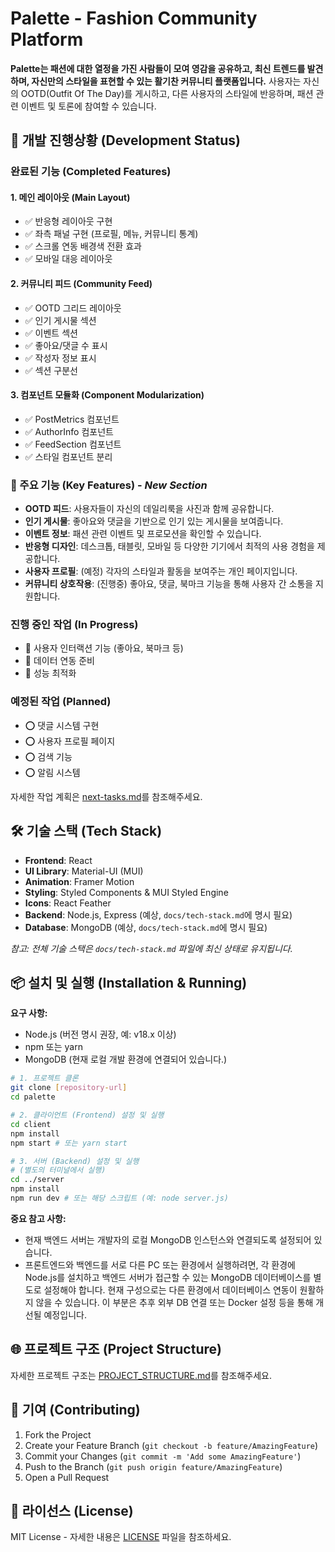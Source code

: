 # Palette - Fashion Community Platform

**Palette는 패션에 대한 열정을 가진 사람들이 모여 영감을 공유하고, 최신 트렌드를 발견하며, 자신만의 스타일을 표현할 수 있는 활기찬 커뮤니티 플랫폼입니다.** 사용자는 자신의 OOTD(Outfit Of The Day)를 게시하고, 다른 사용자의 스타일에 반응하며, 패션 관련 이벤트 및 토론에 참여할 수 있습니다.

## 🚀 개발 진행상황 (Development Status)

### 완료된 기능 (Completed Features)

#### 1. 메인 레이아웃 (Main Layout)
- ✅ 반응형 레이아웃 구현
- ✅ 좌측 패널 구현 (프로필, 메뉴, 커뮤니티 통계)
- ✅ 스크롤 연동 배경색 전환 효과
- ✅ 모바일 대응 레이아웃
    
#### 2. 커뮤니티 피드 (Community Feed)
- ✅ OOTD 그리드 레이아웃
- ✅ 인기 게시물 섹션
- ✅ 이벤트 섹션
- ✅ 좋아요/댓글 수 표시
- ✅ 작성자 정보 표시
- ✅ 섹션 구분선

#### 3. 컴포넌트 모듈화 (Component Modularization)
- ✅ PostMetrics 컴포넌트
- ✅ AuthorInfo 컴포넌트
- ✅ FeedSection 컴포넌트
- ✅ 스타일 컴포넌트 분리

### 🌟 주요 기능 (Key Features) - *New Section*
- **OOTD 피드**: 사용자들이 자신의 데일리룩을 사진과 함께 공유합니다.
- **인기 게시물**: 좋아요와 댓글을 기반으로 인기 있는 게시물을 보여줍니다.
- **이벤트 정보**: 패션 관련 이벤트 및 프로모션을 확인할 수 있습니다.
- **반응형 디자인**: 데스크톱, 태블릿, 모바일 등 다양한 기기에서 최적의 사용 경험을 제공합니다.
- **사용자 프로필**: (예정) 각자의 스타일과 활동을 보여주는 개인 페이지입니다.
- **커뮤니티 상호작용**: (진행중) 좋아요, 댓글, 북마크 기능을 통해 사용자 간 소통을 지원합니다.

### 진행 중인 작업 (In Progress)
- 🔄 사용자 인터랙션 기능 (좋아요, 북마크 등)
- 🔄 데이터 연동 준비
- 🔄 성능 최적화

### 예정된 작업 (Planned)
- ⭕ 댓글 시스템 구현
- ⭕ 사용자 프로필 페이지
- ⭕ 검색 기능
- ⭕ 알림 시스템

자세한 작업 계획은 [next-tasks.md](./docs/next-tasks.md)를 참조해주세요.

## 🛠 기술 스택 (Tech Stack)

- **Frontend**: React
- **UI Library**: Material-UI (MUI)
- **Animation**: Framer Motion
- **Styling**: Styled Components & MUI Styled Engine
- **Icons**: React Feather
- **Backend**: Node.js, Express (예상, `docs/tech-stack.md`에 명시 필요)
- **Database**: MongoDB (예상, `docs/tech-stack.md`에 명시 필요)

*참고: 전체 기술 스택은 `docs/tech-stack.md` 파일에 최신 상태로 유지됩니다.*

## 📦 설치 및 실행 (Installation & Running)

**요구 사항:**
- Node.js (버전 명시 권장, 예: v18.x 이상)
- npm 또는 yarn
- MongoDB (현재 로컬 개발 환경에 연결되어 있습니다.)

```bash
# 1. 프로젝트 클론
git clone [repository-url]
cd palette

# 2. 클라이언트 (Frontend) 설정 및 실행
cd client
npm install
npm start # 또는 yarn start

# 3. 서버 (Backend) 설정 및 실행
# (별도의 터미널에서 실행)
cd ../server 
npm install
npm run dev # 또는 해당 스크립트 (예: node server.js)
```

**중요 참고 사항:**
*   현재 백엔드 서버는 개발자의 로컬 MongoDB 인스턴스와 연결되도록 설정되어 있습니다.
*   프론트엔드와 백엔드를 서로 다른 PC 또는 환경에서 실행하려면, 각 환경에 Node.js를 설치하고 백엔드 서버가 접근할 수 있는 MongoDB 데이터베이스를 별도로 설정해야 합니다. 현재 구성으로는 다른 환경에서 데이터베이스 연동이 원활하지 않을 수 있습니다. 이 부분은 추후 외부 DB 연결 또는 Docker 설정 등을 통해 개선될 예정입니다.

## 🌐 프로젝트 구조 (Project Structure)

자세한 프로젝트 구조는 [PROJECT_STRUCTURE.md](./docs/PROJECT_STRUCTURE.md)를 참조해주세요.

## 🤝 기여 (Contributing)

1. Fork the Project
2. Create your Feature Branch (`git checkout -b feature/AmazingFeature`)
3. Commit your Changes (`git commit -m 'Add some AmazingFeature'`)
4. Push to the Branch (`git push origin feature/AmazingFeature`)
5. Open a Pull Request

## 📝 라이선스 (License)

MIT License - 자세한 내용은 [LICENSE](LICENSE) 파일을 참조하세요. 
